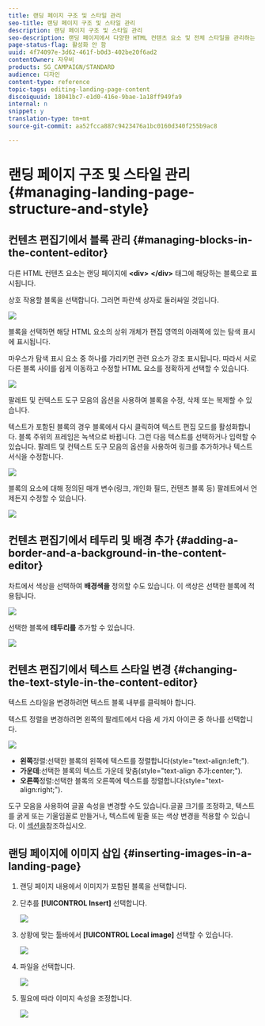 ```yaml
---
title: 랜딩 페이지 구조 및 스타일 관리
seo-title: 랜딩 페이지 구조 및 스타일 관리
description: 랜딩 페이지 구조 및 스타일 관리
seo-description: 랜딩 페이지에서 다양한 HTML 컨텐츠 요소 및 전체 스타일을 관리하는 방법을 알아봅니다.
page-status-flag: 활성화 안 함
uuid: 4f74097e-3d62-461f-b0d3-402be20f6ad2
contentOwner: 자우비
products: SG_CAMPAIGN/STANDARD
audience: 디자인
content-type: reference
topic-tags: editing-landing-page-content
discoiquuid: 18041bc7-e1d0-416e-9bae-1a18ff949fa9
internal: n
snippet: y
translation-type: tm+mt
source-git-commit: aa52fcca887c9423476a1bc0160d340f255b9ac8

---
```



# 랜딩 페이지 구조 및 스타일 관리{#managing-landing-page-structure-and-style}

## 컨텐츠 편집기에서 블록 관리 {#managing-blocks-in-the-content-editor}

다른 HTML 컨텐츠 요소는 랜딩 페이지에 **&lt;div&gt;** **&lt;/div&gt;** 태그에 해당하는 블록으로 표시됩니다.

상호 작용할 블록을 선택합니다. 그러면 파란색 상자로 둘러싸일 것입니다.

![](assets/des_lp_content_1.png)

블록을 선택하면 해당 HTML 요소의 상위 개체가 편집 영역의 아래쪽에 있는 탐색 표시에 표시됩니다.

마우스가 탐색 표시 요소 중 하나를 가리키면 관련 요소가 강조 표시됩니다. 따라서 서로 다른 블록 사이를 쉽게 이동하고 수정할 HTML 요소를 정확하게 선택할 수 있습니다.

![](assets/des_lp_content_2.png)

팔레트 및 컨텍스트 도구 모음의 옵션을 사용하여 블록을 수정, 삭제 또는 복제할 수 있습니다.

텍스트가 포함된 블록의 경우 블록에서 다시 클릭하여 텍스트 편집 모드를 활성화합니다. 블록 주위의 프레임은 녹색으로 바뀝니다. 그런 다음 텍스트를 선택하거나 입력할 수 있습니다. 팔레트 및 컨텍스트 도구 모음의 옵션을 사용하여 링크를 추가하거나 텍스트 서식을 수정합니다.

![](assets/des_lp_content_3.png)

블록의 요소에 대해 정의된 매개 변수(링크, 개인화 필드, 컨텐츠 블록 등) 팔레트에서 언제든지 수정할 수 있습니다.

![](assets/des_lp_content_4.png)

## 컨텐츠 편집기에서 테두리 및 배경 추가 {#adding-a-border-and-a-background-in-the-content-editor}

차트에서 색상을 선택하여 **배경색을** 정의할 수도 있습니다. 이 색상은 선택한 블록에 적용됩니다.

![](assets/des_lp_content_5.png)

선택한 블록에 **테두리를** 추가할 수 있습니다.

![](assets/des_lp_content_6.png)

## 컨텐츠 편집기에서 텍스트 스타일 변경 {#changing-the-text-style-in-the-content-editor}

텍스트 스타일을 변경하려면 텍스트 블록 내부를 클릭해야 합니다.

텍스트 정렬을 변경하려면 왼쪽의 팔레트에서 다음 세 가지 아이콘 중 하나를 선택합니다.

![](assets/des_lp_content_7.png)

* **왼쪽**&#x200B;정렬:선택한 블록의 왼쪽에 텍스트를 정렬합니다(style="text-align:left;").
* **가운데**:선택한 블록의 텍스트 가운데 맞춤(style="text-align 추가:center;").
* **오른쪽**&#x200B;정렬:선택한 블록의 오른쪽에 텍스트를 정렬합니다(style="text-align:right;").

도구 모음을 사용하여 글꼴 속성을 변경할 수도 있습니다.글꼴 크기를 조정하고, 텍스트를 굵게 또는 기울임꼴로 만들거나, 텍스트에 밑줄 또는 색상 변경을 적용할 수 있습니다. 이 [섹션을](../../channels/using/landing-page-content-editor-interface.md#landing-page-editor-toolbar)참조하십시오.

## 랜딩 페이지에 이미지 삽입 {#inserting-images-in-a-landing-page}

1. 랜딩 페이지 내용에서 이미지가 포함된 블록을 선택합니다.
1. 단추를 **[!UICONTROL Insert]** 선택합니다.

   ![](assets/des_insert_images_lp_1.png)

1. 상황에 맞는 툴바에서 **[!UICONTROL Local image]** 선택할 수 있습니다.

   ![](assets/des_insert_images_lp_2.png)

1. 파일을 선택합니다.

   ![](assets/des_insert_images_lp_3.png)

1. 필요에 따라 이미지 속성을 조정합니다.

   ![](assets/des_insert_images_lp_4.png)
